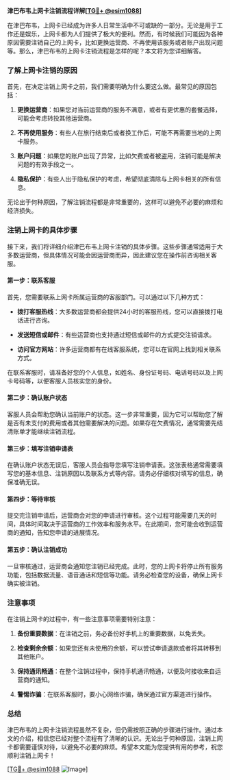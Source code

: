 **津巴布韦上网卡注销流程详解[[TG💪+ @esim1088](https://t.me/s/esim1088)]**

在津巴布韦，上网卡已经成为许多人日常生活中不可或缺的一部分。无论是用于工作还是娱乐，上网卡都为人们提供了极大的便利。然而，有时候我们可能因为各种原因需要注销自己的上网卡，比如更换运营商、不再使用该服务或者账户出现问题等。那么，津巴布韦的上网卡注销流程是怎样的呢？本文将为您详细解答。

### 了解上网卡注销的原因

首先，在决定注销上网卡之前，我们需要明确为什么要这么做。最常见的原因包括：

1. **更换运营商**：如果您对当前运营商的服务不满意，或者有更优惠的套餐选择，可能会考虑转投其他运营商。
   
2. **不再使用服务**：有些人在旅行结束后或者换工作后，可能不再需要当地的上网卡服务。

3. **账户问题**：如果您的账户出现了异常，比如欠费或者被盗用，注销可能是解决问题的有效手段之一。

4. **隐私保护**：有些人出于隐私保护的考虑，希望彻底清除与上网卡相关的所有信息。

无论出于何种原因，了解注销流程都是非常重要的，这样可以避免不必要的麻烦和经济损失。

### 注销上网卡的具体步骤

接下来，我们将详细介绍津巴布韦上网卡注销的具体步骤。这些步骤通常适用于大多数运营商，但具体情况可能会因运营商而异，因此建议您在操作前咨询相关客服。

#### 第一步：联系客服

首先，您需要联系上网卡所属运营商的客服部门。可以通过以下几种方式：

- **拨打客服热线**：大多数运营商都会提供24小时的客服热线，您可以直接拨打电话进行咨询。
  
- **发送短信或邮件**：有些运营商也支持通过短信或邮件的方式提交注销请求。

- **访问官方网站**：许多运营商都有在线客服系统，您可以在官网上找到相关联系方式。

在联系客服时，请准备好您的个人信息，如姓名、身份证号码、电话号码以及上网卡号码等，以便客服人员核实您的身份。

#### 第二步：确认账户状态

客服人员会帮助您确认当前账户的状态。这一步非常重要，因为它可以帮助您了解是否有未支付的费用或者其他需要解决的问题。如果存在欠费情况，通常需要先结清账单才能继续注销流程。

#### 第三步：填写注销申请表

在确认账户状态无误后，客服人员会指导您填写注销申请表。这张表格通常需要填写您的基本信息、注销原因以及联系方式等内容。请务必仔细核对填写的信息，确保准确无误。

#### 第四步：等待审核

提交完注销申请后，运营商会对您的申请进行审核。这个过程可能需要几天的时间，具体时间取决于运营商的工作效率和服务水平。在此期间，您可能会收到运营商的通知，告知您申请的进展情况。

#### 第五步：确认注销成功

一旦审核通过，运营商会通知您注销已经完成。此时，您的上网卡将停止所有服务功能，包括数据流量、语音通话和短信等功能。请务必检查您的设备，确保上网卡确实被注销。

### 注意事项

在注销上网卡的过程中，有一些注意事项需要特别注意：

1. **备份重要数据**：在注销之前，务必备份好手机上的重要数据，以免丢失。

2. **检查剩余余额**：如果您还有未使用的余额，可以尝试申请退款或者将其转移到其他账户。

3. **保持通讯畅通**：在整个注销过程中，保持手机通讯畅通，以便及时接收来自运营商的通知。

4. **警惕诈骗**：在联系客服时，要小心网络诈骗，确保通过官方渠道进行操作。

### 总结

津巴布韦的上网卡注销流程虽然不复杂，但仍需按照正确的步骤进行操作。通过本文的介绍，相信您已经对整个流程有了清晰的认识。无论出于何种原因，注销上网卡都需要谨慎对待，以避免不必要的麻烦。希望本文能为您提供有用的参考，祝您顺利注销上网卡！

[[TG💪+ @esim1088](https://t.me/s/esim1088) ![Image](https://i.postimg.cc/4NQfJmqS/Snipaste-2025-05-13-00-14-12.png)]
